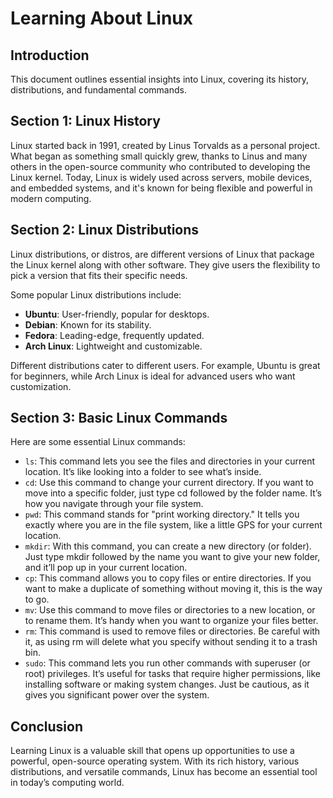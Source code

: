 # Learning About Linux

## Introduction

This document outlines essential insights into Linux, covering its history, distributions, and fundamental commands.

## Section 1: Linux History

Linux started back in 1991, created by Linus Torvalds as a personal project. What began as something small quickly grew, thanks to Linus and many others in the open-source community who contributed to developing the Linux kernel. Today, Linux is widely used across servers, mobile devices, and embedded systems, and it's known for being flexible and powerful in modern computing.

## Section 2: Linux Distributions

Linux distributions, or distros, are different versions of Linux that package the Linux kernel along with other software. They give users the flexibility to pick a version that fits their specific needs.

Some popular Linux distributions include:

- **Ubuntu**: User-friendly, popular for desktops.
- **Debian**: Known for its stability.
- **Fedora**: Leading-edge, frequently updated.
- **Arch Linux**: Lightweight and customizable.

Different distributions cater to different users. For example, Ubuntu is great for beginners, while Arch Linux is ideal for advanced users who want customization.

## Section 3: Basic Linux Commands

Here are some essential Linux commands:

- `ls`: This command lets you see the files and directories in your current location. It’s like looking into a folder to see what’s inside.
- `cd`: Use this command to change your current directory. If you want to move into a specific folder, just type cd followed by the folder name. It’s how you navigate through your file system.
- `pwd`: This command stands for "print working directory." It tells you exactly where you are in the file system, like a little GPS for your current location.
- `mkdir`: With this command, you can create a new directory (or folder). Just type mkdir followed by the name you want to give your new folder, and it’ll pop up in your current location.
- `cp`: This command allows you to copy files or entire directories. If you want to make a duplicate of something without moving it, this is the way to go.
- `mv`: Use this command to move files or directories to a new location, or to rename them. It’s handy when you want to organize your files better.
- `rm`: This command is used to remove files or directories. Be careful with it, as using rm will delete what you specify without sending it to a trash bin.
- `sudo`: This command lets you run other commands with superuser (or root) privileges. It’s useful for tasks that require higher permissions, like installing software or making system changes. Just be cautious, as it gives you significant power over the system.

## Conclusion

Learning Linux is a valuable skill that opens up opportunities to use a powerful, open-source operating system. With its rich history, various distributions, and versatile commands, Linux has become an essential tool in today’s computing world.

